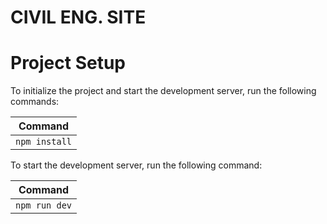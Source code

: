 # CIVIL ENG. SITE

# Project Setup

To initialize the project and start the development server, run the following commands:

| Command       |
| ------------- |
| `npm install` |

To start the development server, run the following command:

| Command       |
| ------------- |
| `npm run dev` |
